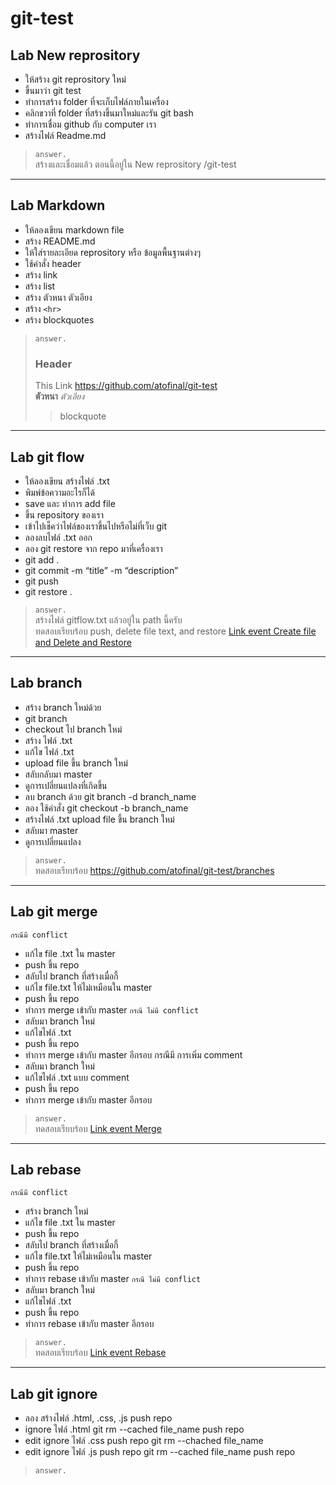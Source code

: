 # git-test

## Lab New reprository
+ ให้สร้าง git reprository ใหม่
+ ขึ้นมาว่า git test
+ ทำการสร้าง folder ที่จะเก็บไฟล์ภายในเครื่อง
+ คลิกขวาที่ folder ที่สร้างขึ้นมาใหม่และรัน git bash
+ ทำการเชื่อม github กับ computer เรา
+ สร้างไฟล์ Readme.md
> `answer.`  
> สร้างและเชื่อมแล้ว ตอนนี้อยู่ใน New reprository /git-test

---

## Lab Markdown
+ ให้ลองเขียน markdown file
+ สร้าง README.md
+ ให้ใส่รายละเอียด reprository หรือ ข้อมูลพื้นฐานต่างๆ
+ ใช้คำสั่ง header
+ สร้าง link
+ สร้าง list
+ สร้าง ตัวหนา ตัวเอียง
+ สร้าง `<hr>`
+ สร้าง blockquotes
> `answer.`  
> ### Header
> This Link <https://github.com/atofinal/git-test>  
> **ตัวหนา** _ตัวเอียง_  
> > blockquote
---

## Lab git flow
+ ให้ลองเขียน สร้างไฟล์ .txt
+ พิมพ์ข้อความอะไรก็ได้
+ save และ ทำการ add file
+ ขึ้น repository ของเรา
+ เข้าไปเช็คว่าไฟล์ของเราขึ้นไปหรือไม่ที่เว็บ git 
+ ลองลบไฟล์ .txt ออก
+ ลอง git restore จาก repo มาที่เครื่องเรา
+ git add .
+ git commit -m “title” -m “description”
+ git push
+ git restore .
> `answer.`  
> สร้างไฟล์ gitflow.txt แล้วอยู่ใน path นี้ครับ  
> ทดสอบเรียบร้อบ push, delete file text, and restore
> [Link event Create file and Delete and Restore](https://github.com/atofinal/git-test/commit/ef43a11130f2eee0269e1a80e78f3b29b78d8616#diff-30087da60dcbf4b25422381524540f60)

---

## Lab branch
+ สร้าง branch ใหม่ด้วย
+ git branch
+ checkout ไป branch ใหม่
+ สร้าง ไฟล์ .txt
+ แก้ไข ไฟล์ .txt
+ upload file ขึ้น branch ใหม่
+ สลับกลับมา master
+ ดูการเปลี่ยนแปลงที่เกิดขึ้น
+ ลบ branch ด้วย git branch -d branch_name
+ ลอง ใช้คำสั่ง git checkout -b branch_name
+ สร้างไฟล์ .txt upload file ขึ้น branch ใหม่
+ สลับมา master
+ ดูการเปลี่ยนแปลง
> `answer.`  
> ทดสอบเรียบร้อบ <https://github.com/atofinal/git-test/branches>

---

## Lab git merge  
`กรณีมี conflict`
+ แก้ไข file .txt ใน master
+ push ขึ้น repo
+ สลับไป branch ที่สร้างเมื่อกี้
+ แก้ไข file.txt ให้ไม่เหมือนใน master
+ push ขึ้น repo
+ ทำการ merge เข้ากับ master
`กรณี ไม่มี conflict`
+ สลับมา branch ใหม่
+ แก้ไขไฟล์ .txt
+ push ขึ้น repo
+ ทำการ merge เข้ากับ master อีกรอบ กรณีมี การเพิ่ม comment
+ สลับมา branch ใหม่
+ แก้ไขไฟล์ .txt แบบ comment
+ push ขึ้น repo
+ ทำการ merge เข้ากับ master อีกรอบ
> `answer.`  
> ทดสอบเรียบร้อบ [Link event Merge](https://github.com/atofinal/git-test/commit/9a19054fc4490e49bf6788d3d5b4580a734886aa#diff-30087da60dcbf4b25422381524540f60)

---

## Lab rebase
`กรณีมี conflict `  
+ สร้าง branch ใหม่
+ แก้ไข file .txt ใน master
+ push ขึ้น repo
+ สลับไป branch ที่สร้างเมื่อกี้
+ แก้ไข file.txt ให้ไม่เหมือนใน master
+ push ขึ้น repo
+ ทำการ rebase เข้ากับ master
`กรณี ไม่มี conflict`  
+ สลับมา branch ใหม่
+ แก้ไขไฟล์ .txt
+ push ขึ้น repo
+ ทำการ rebase เข้ากับ master อีกรอบ
> `answer.`  
> ทดสอบเรียบร้อบ [Link event Rebase](https://github.com/atofinal/git-test/commit/d41fa8eb30b27bd0f79e8564bd6e52b2b908bac6)

---

## Lab git ignore
+ ลอง สร้างไฟล์ .html, .css, .js push repo
+ ignore ไฟล์ .html git rm --cached file_name push repo
+ edit ignore ไฟล์ .css push repo git rm --chached file_name
+ edit ignore ไฟล์ .js push repo git rm --cached file_name push repo
> `answer.`  
> 


